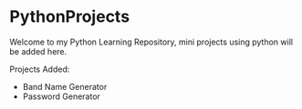 # PythonProjects

Welcome to my Python Learning Repository, mini projects using python will be added here.

Projects Added:

- Band Name Generator
- Password Generator
